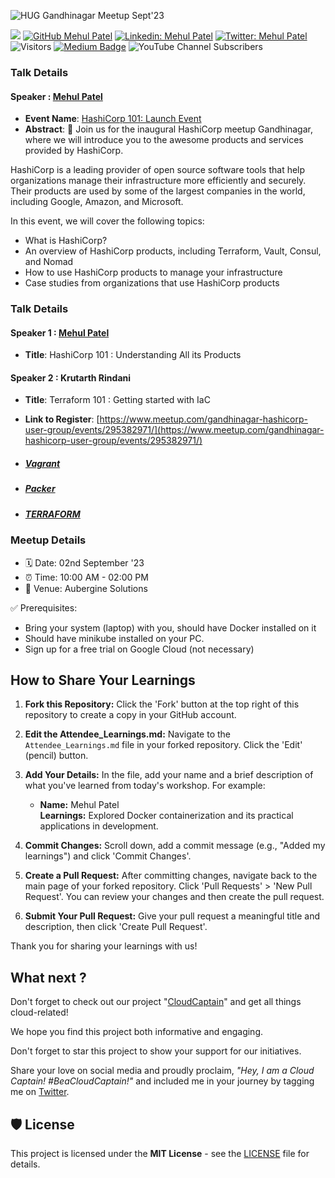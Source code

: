 ![HUG Gandhinagar Meetup Sept'23](./Images/event-cover.jpeg)

[![](https://img.shields.io/badge/Mehul-Patel-brightgreen.svg?colorB=00ff00)](https://www.nomadicmehul.com)
[![GitHub Mehul Patel](https://img.shields.io/github/followers/nomadicmehul?label=follow&style=social)](https://github.com/nomadicmehul)
[![Linkedin: Mehul Patel](https://img.shields.io/badge/-Mehul%20Patel-blue?style=flat-square&logo=Linkedin&logoColor=white&link=https://www.linkedin.com/in/nomadicmehul/)](https://www.linkedin.com/in/nomadicmehul/)
[![Twitter: Mehul Patel](https://img.shields.io/twitter/follow/nomadicmehul?style=social)](https://twitter.com/nomadicmehul)
![Visitors](https://visitor-badge.glitch.me/badge?page_id=nomadicmehul&left_color=gray&right_color=blue)
[![Medium Badge](https://img.shields.io/badge/-@Mehul%20Patel-black?style=flat-square&labelColor=000000&logo=Medium&link=https://medium.com/@nomadicmehul)](https://medium.com/@nomadicmehul)
![YouTube Channel Subscribers](https://img.shields.io/youtube/channel/subscribers/UCsbKUys6gsLn0lQbkIshIIQ)


### Talk Details 

#### Speaker : [Mehul Patel](https://twitter.com/NomadicMehul)

* **Event Name**: [HashiCorp 101: Launch Event](https://www.meetup.com/gandhinagar-hashicorp-user-group/events/295382971/)
* **Abstract**: 📝 Join us for the inaugural HashiCorp meetup Gandhinagar, where we will introduce you to the awesome products and services provided by HashiCorp.

HashiCorp is a leading provider of open source software tools that help organizations manage their infrastructure more efficiently and securely. Their products are used by some of the largest companies in the world, including Google, Amazon, and Microsoft.

In this event, we will cover the following topics:

- What is HashiCorp?
- An overview of HashiCorp products, including Terraform, Vault, Consul, and Nomad
- How to use HashiCorp products to manage your infrastructure
- Case studies from organizations that use HashiCorp products

### Talk Details 

#### Speaker 1 : [Mehul Patel](https://twitter.com/NomadicMehul)

* **Title**: HashiCorp 101 : Understanding All its Products

#### Speaker 2 : Krutarth Rindani

* **Title**: Terraform 101 : Getting started with IaC

* **Link to Register**: [https://www.meetup.com/gandhinagar-hashicorp-user-group/events/295382971/](https://www.meetup.com/gandhinagar-hashicorp-user-group/events/295382971/)


* ##### [Vagrant](https://github.com/oscf-io/CloudCaptain/tree/main/Vagrant)

* ##### [Packer](https://github.com/oscf-io/CloudCaptain/tree/main/Packer)   

* ##### [TERRAFORM](https://github.com/oscf-io/CloudCaptain/tree/main/TERRAFORM)

### Meetup Details 

* 🗓️ Date: 02nd September '23
* ⏰ Time: 10:00 AM - 02:00 PM
* 🏢 Venue: Aubergine Solutions


<!--- ![](./images/speaker-cover.jpeg) --->

✅ Prerequisites:
- Bring your system (laptop) with you, should have Docker installed on it
- Should have minikube installed on your PC. 
- Sign up for a free trial on Google Cloud (not necessary)

## How to Share Your Learnings

1. **Fork this Repository:**
   Click the 'Fork' button at the top right of this repository to create a copy in your GitHub account.

2. **Edit the Attendee_Learnings.md:**
   Navigate to the `Attendee_Learnings.md` file in your forked repository. Click the 'Edit' (pencil) button.

3. **Add Your Details:**
   In the file, add your name and a brief description of what you've learned from today's workshop. For example:
   
   - **Name:** Mehul Patel <br>
     **Learnings:** Explored Docker containerization and its practical applications in development.

4. **Commit Changes:**
   Scroll down, add a commit message (e.g., "Added my learnings") and click 'Commit Changes'.

5. **Create a Pull Request:**
   After committing changes, navigate back to the main page of your forked repository. Click 'Pull Requests' > 'New Pull Request'. You can review your changes and then create the pull request.

6. **Submit Your Pull Request:**
   Give your pull request a meaningful title and description, then click 'Create Pull Request'.

Thank you for sharing your learnings with us!

<!-- TOC -->

## What next ? 

Don't forget to check out our project "[CloudCaptain](https://github.com/nomadicmehul/CloudCaptain)" and get all things cloud-related!  

We hope you find this project both informative and engaging.

Don't forget to star this project to show your support for our initiatives. 

Share your love on social media and proudly proclaim, *"Hey, I am a Cloud Captain! #BeaCloudCaptain!"* and included me in your journey by tagging me on [Twitter](https://twitter.com/NomadicMehul). 

<!-- TOC -->

## 🛡️ License

This project is licensed under the **MIT License** - see the [LICENSE](LICENSE) file for details.

